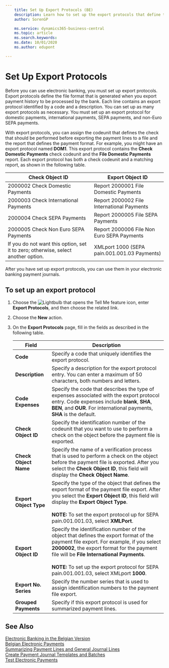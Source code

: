 ```yaml
---
    title: Set Up Export Protocols (BE)
    description: Learn how to set up the export protocols that define the file format that is generated when you export payment history to be processed by the bank in the Belgian version of Business Central. Each line contains an export protocol identified by a code and a description. You can set up as many export protocols as necessary. You must set up an export protocol for domestic payments, international payments, SEPA payments, and non-Euro SEPA payments.
    author: SorenGP

    ms.service: dynamics365-business-central
    ms.topic: article
    ms.search.keywords:
    ms.date: 10/01/2020
    ms.author: edupont

---
```

# Set Up Export Protocols

Before you can use electronic banking, you must set up export protocols. Export protocols define the file format that is generated when you export payment history to be processed by the bank. Each line contains an export protocol identified by a code and a description. You can set up as many export protocols as necessary. You must set up an export protocol for domestic payments, international payments, SEPA payments, and non-Euro SEPA payments.  

 With export protocols, you can assign the codeunit that defines the check that should be performed before exporting the payment lines to a file and the report that defines the payment format. For example, you might have an export protocol named **DOM1**. This export protocol contains the **Check Domestic Payments** check codeunit and the **File Domestic Payments** report. Each export protocol has both a check codeunit and a matching report, as shown in the following table.  

|**Check Object ID**|**Export Object ID**|  
|-------------------------|--------------------------|  
|2000002 Check Domestic Payments|Report 2000001 File Domestic Payments|  
|2000003 Check International Payments|Report 2000002 File International Payments|  
|2000004 Check SEPA Payments|Report 2000005 File SEPA Payments|  
|2000005 Check Non Euro SEPA Payments|Report 2000006 File Non Euro SEPA Payments|  
|If you do not want this option, set it to zero; otherwise, select another option.|XMLport 1000 (SEPA pain.001.001.03 Payments)|  

 After you have set up export protocols, you can use them in your electronic banking payment journals.  

## To set up an export protocol  

1. Choose the ![Lightbulb that opens the Tell Me feature](../../media/ui-search/search_small.png "Tell me what you want to do") icon, enter **Export Protocols**, and then choose the related link.  
2. Choose the **New** action.  
3. On the **Export Protocols**  page, fill in the fields as described in the following table.  

    | Field | Description |
    |--|--|
    | **Code** | Specify a code that uniquely identifies the export protocol. |
    | **Description** | Specify a description for the export protocol entry. You can enter a maximum of 50 characters, both numbers and letters. |
    | **Code Expenses** | Specify the code that describes the type of expenses associated with the export protocol entry. Code expenses include **blank**, **SHA**, **BEN**, and **OUR**. For international payments, **SHA** is the default. |
    | **Check Object ID** | Specify the identification number of the codeunit that you want to use to perform a check on the object before the payment file is exported. |
    | **Check Object Name** | Specify the name of a verification process that is used to perform a check on the object before the payment file is exported. After you select the **Check Object ID**, this field will display the **Check Object Name**. |
    | **Export Object Type** | Specify the type of the object that defines the export format of the payment file export. After you select the **Export Object ID**, this field will display the **Export Object Type**.<br /><br /> **NOTE:** To set the export protocol up for SEPA pain.001.001.03, select **XMLPort**. |
    | **Export Object ID** | Specify the identification number of the object that defines the export format of the payment file export. For example, if you select **2000002**, the export format for the payment file will be **File International Payments**.<br /><br /> **NOTE:** To set up the export protocol for SEPA pain.001.001.03, select XMLport **1000**. |
    | **Export No. Series** | Specify the number series that is used to assign identification numbers to the payment file export. |
    | **Grouped Payments** |Specify if this export protocol is used for summarized payment lines. |

## See Also

[Electronic Banking in the Belgian Version](belgian-electronic-banking.md)  
[Belgian Electronic Payments](belgian-electronic-payments.md)  
[Summarizing Payment Lines and General Journal Lines](summarizing-payment-lines-and-general-journal-lines.md)  
[Create Payment Journal Templates and Batches](how-to-create-payment-journal-templates-and-batches.md)  
[Test Electronic Payments](how-to-test-electronic-payments.md)  
